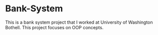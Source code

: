 # Bank-System
This is a bank system project that I worked at University of Washington Bothell.
This project focuses on OOP concepts.

